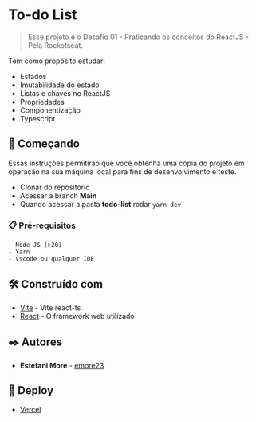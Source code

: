 # To-do List

> Esse projeto é o Desafio 01 - Praticando os conceitos do ReactJS - Pela Rocketseat.
 	</br>

Tem como propósito estudar:
- Estados
- Imutabilidade do estado
- Listas e chaves no ReactJS
- Propriedades
- Componentização 
- Typescript


## 🚀 Começando

Essas instruções permitirão que você obtenha uma cópia do projeto em operação na sua máquina local para fins de desenvolvimento e teste.

- Clonar do repositório 
- Acessar a branch **Main**
- Quando acessar a pasta **todo-list** rodar ``yarn dev``
 
### 📋 Pré-requisitos

```
- Node JS (>20)
- Yarn 
- Vscode ou qualquer IDE 
```

## 🛠️ Construído com

* [Vite](https://vitejs.dev/guide/) - Vite react-ts
* [React](https://pt-br.reactjs.org/) - O framework web utilizado

## ✒️ Autores

* **Estefani More** - [emore23](https://github.com/emore23)

## 📄 Deploy

* [Vercel](https://feedback-widget-sepia.vercel.app/) 

